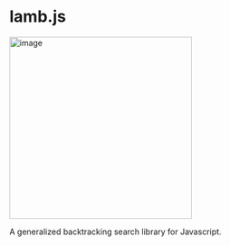 # lamb.js

<img width="322" alt="image" src="https://github.com/user-attachments/assets/1e9fa0bb-fd97-446b-a6b7-4b299387e714" />



A generalized backtracking search library for Javascript.
